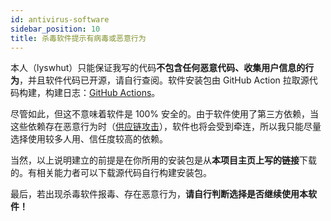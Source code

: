 ```yaml
---
id: antivirus-software
sidebar_position: 10
title: 杀毒软件提示有病毒或恶意行为
---
```



本人（lyswhut）只能保证我写的代码**不包含任何恶意代码、收集用户信息的行为**，并且软件代码已开源，请自行查阅。软件安装包由 GitHub Action 拉取源代码构建，构建日志：[GitHub Actions](https://github.com/lyswhut/lx-music-mobile/actions)。

尽管如此，但这不意味着软件是 100% 安全的。由于软件使用了第三方依赖，当这些依赖存在恶意行为时（[供应链攻击](https://www.cloudflare.com/zh-cn/learning/security/what-is-a-supply-chain-attack/)），软件也将会受到牵连，所以我只能尽量选择使用较多人用、信任度较高的依赖。

当然，以上说明建立的前提是在你所用的安装包是从**本项目主页上写的链接**下载的。有相关能力者可以下载源代码自行构建安装包。

最后，若出现杀毒软件报毒、存在恶意行为，**请自行判断选择是否继续使用本软件！**

